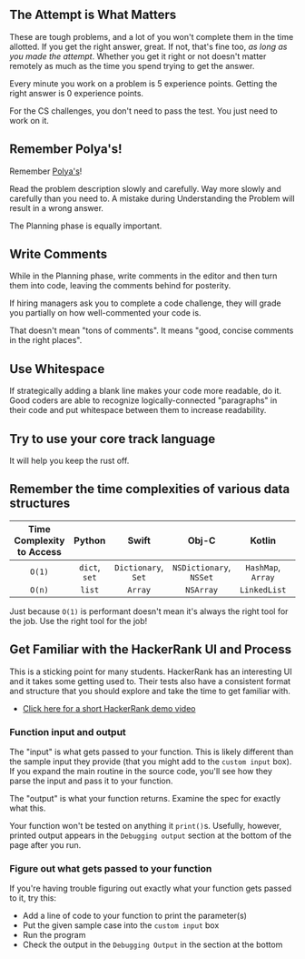 ## The Attempt is What Matters

These are tough problems, and a lot of you won't complete them in the time allotted. If you get the right answer, great. If not, that's fine too, _as long as you made the attempt_. Whether you get it right or not doesn't matter remotely as much as the time you spend trying to get the answer.

Every minute you work on a problem is 5 experience points. Getting the right answer is 0 experience points.

For the CS challenges, you don't need to pass the test. You just need to work on it.

## Remember Polya's!

Remember [Polya's](https://github.com/LambdaSchool/CS-Wiki/wiki/Polya%27s-Problem-Solving-Techniques)!

Read the problem description slowly and carefully. Way more slowly and carefully than you need to. A mistake during Understanding the Problem will result in a wrong answer.

The Planning phase is equally important.

## Write Comments

While in the Planning phase, write comments in the editor and then turn them into code, leaving the comments behind for posterity.

If hiring managers ask you to complete a code challenge, they will grade you partially on how well-commented your code is.

That doesn't mean "tons of comments". It means "good, concise comments in the right places". 

## Use Whitespace

If strategically adding a blank line makes your code more readable, do it. Good coders are able to recognize logically-connected "paragraphs" in their code and put whitespace between them to increase readability.

## Try to use your core track language

It will help you keep the rust off.

## Remember the time complexities of various data structures

|Time Complexity to Access|Python|Swift|Obj-C|Kotlin|Java|
|:-:|:-:|:-:|:-:|:-:|:-:|
|`O(1)`|`dict`, `set`|`Dictionary`, `Set`|`NSDictionary`, `NSSet`|`HashMap`, `Array`|`HashMap`, `ArrayList`|
|`O(n)`|`list`|`Array`|`NSArray`|`LinkedList`|`LinkedList`|

Just because `O(1)` is performant doesn't mean it's always the right tool for the job. Use the right tool for the job!

## Get Familiar with the HackerRank UI and Process

This is a sticking point for many students. HackerRank has an interesting UI and it takes some getting used to. Their tests also have a consistent format and structure that you should explore and take the time to get familiar with.

* [Click here for a short HackerRank demo video](https://youtu.be/hWrxLqwplkc)

### Function input and output

The "input" is what gets passed to your function. This is likely different than the sample input they provide (that you might add to the `custom input` box). If you expand the main routine in the source code, you'll see how they parse the input and pass it to your function.

The "output" is what your function returns. Examine the spec for exactly what this.

Your function won't be tested on anything it `print()`s. Usefully, however, printed output appears in the `Debugging output` section at the bottom of the page after you run.

### Figure out what gets passed to your function

If you're having trouble figuring out exactly what your function gets passed to it, try this:

* Add a line of code to your function to print the parameter(s)
* Put the given sample case into the `custom input` box
* Run the program
* Check the output in the `Debugging Output` in the section at the bottom